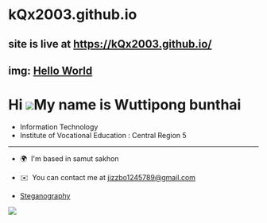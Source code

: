 # kQx2003.github.io
## site is live at https://kQx2003.github.io/

## img: [Hello World](HelloWorld.md)

Hi ![](https://user-images.githubusercontent.com/18350557/176309783-0785949b-9127-417c-8b55-ab5a4333674e.gif)My name is Wuttipong bunthai
========================================================================================================================================
+ Information Technology
+ Institute of Vocational Education : Central Region 5
--------------

* 🌍  I'm based in samut sakhon
* ✉️  You can contact me at [jizzbo1245789@gmail.com](mailto:freel2545@gmail.com)

* [Steganography](Steganography.md)

<a href="https://www.github.com/kQx2003" target="_blank" rel="noreferrer"><img
src="https://img.shields.io/github/followers/freel2545?logo=github&style=for-the-badge&color=0891b2&labelColor=1c1917" /></a>
